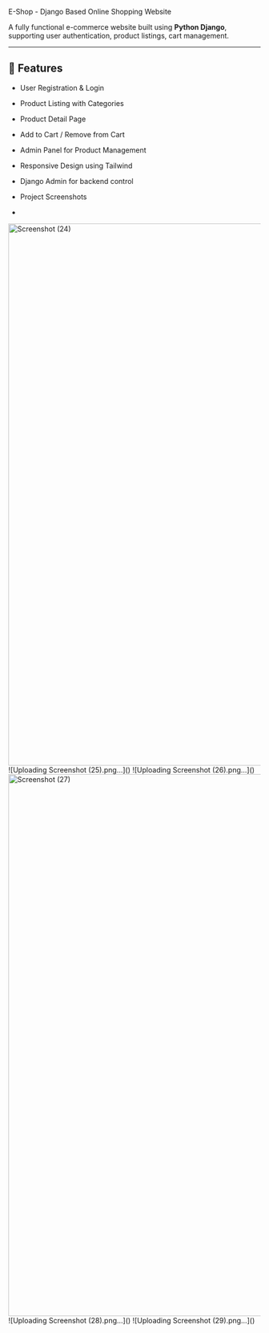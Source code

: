 E-Shop - Django Based Online Shopping Website

A fully functional e-commerce website built using **Python Django**, supporting user authentication, product listings, cart management.

---

## 📌 Features

- User Registration & Login
- Product Listing with Categories
- Product Detail Page

- Add to Cart / Remove from Cart
- Admin Panel for Product Management
- Responsive Design using Tailwind
- Django Admin for backend control

- Project Screenshots
- 
<img width="1920" height="1080" alt="Screenshot (24)" src="https://github.com/user-attachments/assets/538a6d01-d3d6-4948-add3-61bf22c86b52" />
![Uploading Screenshot (25).png…]()
![Uploading Screenshot (26).png…]()
<img width="1920" height="1080" alt="Screenshot (27)" src="https://github.com/user-attachments/assets/e2abd49a-088f-4843-8b18-8d5ad35024fd" />
![Uploading Screenshot (28).png…]()
![Uploading Screenshot (29).png…]()
